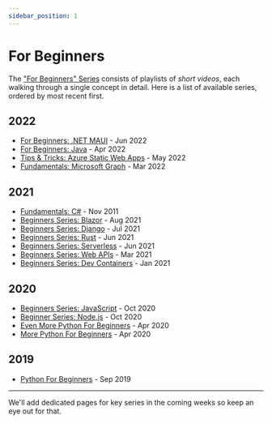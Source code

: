 ```yaml
---
sidebar_position: 1
---
```


# For Beginners

The ["For Beginners" Series](https://docs.microsoft.com/en-us/shows/browse?show_type=series&terms=beginners) consists of playlists of _short videos_, each walking through a single concept in detail. Here is a list of available series, ordered by most recent first.


## 2022
 * [For Beginners: .NET MAUI](https://docs.microsoft.com/en-us/shows/dotnet-maui-for-beginners/) - Jun 2022
 * [For Beginners: Java](https://docs.microsoft.com/en-us/shows/java-for-beginners/) - Apr 2022
 * [Tips & Tricks: Azure Static Web Apps](https://docs.microsoft.com/en-us/shows/azure-tips-and-tricks-static-web-apps/) - May 2022
 * [Fundamentals: Microsoft Graph](https://docs.microsoft.com/en-us/shows/beginners-series-to-microsoft-graph/) - Mar 2022


 ## 2021

 * [Fundamentals: C#](https://docs.microsoft.com/en-us/shows/c-sharp-fundamentals-development-for-absolute-beginners/) - Nov 2011
 * [Beginners Series: Blazor](https://docs.microsoft.com/en-us/shows/beginners-series-to-blazor/) - Aug 2021
 * [Beginners Series: Django](https://docs.microsoft.com/en-us/shows/beginners-series-to-django/) - Jul 2021
 * [Beginners Series: Rust](https://docs.microsoft.com/en-us/shows/beginners-series-to-rust/) - Jun 2021
 * [Beginners Series: Serverless](https://docs.microsoft.com/en-us/shows/beginners-series-to-serverless/) - Jun 2021
 * [Beginners Series: Web APIs](https://docs.microsoft.com/en-us/shows/beginners-series-to-web-apis/) - Mar 2021
 * [Beginners Series: Dev Containers](https://docs.microsoft.com/en-us/shows/beginners-series-to-dev-containers/) - Jan 2021


 ## 2020
 * [Beginners Series: JavaScript](https://docs.microsoft.com/en-us/shows/beginners-series-to-javascript/) - Oct 2020
 * [Beginner Series: Node.js](https://docs.microsoft.com/en-us/shows/beginners-series-to-nodejs/) - Oct 2020
 * [Even More Python For Beginners](https://docs.microsoft.com/en-us/shows/even-more-python-for-beginners-data-tools/) - Apr 2020
 * [More Python For Beginners](https://docs.microsoft.com/en-us/shows/more-python-for-beginners/) - Apr 2020

 ## 2019 
 * [Python For Beginners](https://docs.microsoft.com/en-us/shows/intro-to-python-development/) - Sep 2019

---

We'll add dedicated pages for key series in the coming weeks so keep an eye out for that.